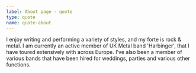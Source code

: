 ```yaml
---
label: About page - quote
type: quote
name: quote-about
---
```

I enjoy writing and performing a variety of styles, and my forte is rock & metal. I am currently an active member of UK Metal band 'Harbinger', that I have toured extensively with across Europe. I've also been a member of various bands that have been hired for weddings, parties and various other functions.